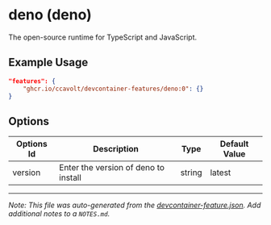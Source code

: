 # deno (deno)

The open-source runtime for TypeScript and JavaScript.

## Example Usage

```json
"features": {
    "ghcr.io/ccavolt/devcontainer-features/deno:0": {}
}
```

## Options

| Options Id | Description                          | Type   | Default Value |
| ---------- | ------------------------------------ | ------ | ------------- |
| version    | Enter the version of deno to install | string | latest        |

---

_Note: This file was auto-generated from the [devcontainer-feature.json](https://github.com/ccavolt/devcontainer-features/blob/main/src/deno/devcontainer-feature.json). Add additional notes to a `NOTES.md`._

